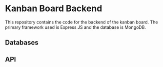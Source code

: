 ﻿# Kanban Board Backend

This repository contains the code for the backend of the kanban board. The primary framework used is Express JS and the database is MongoDB.

## Databases

## API
